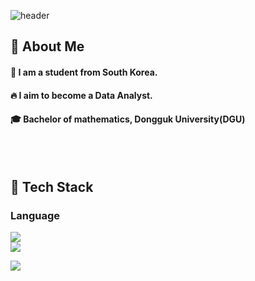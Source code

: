 <div>

  <!--Header-->
  ![header](https://capsule-render.vercel.app/api?type=Venom&height=300&section=header&text=Nice%20to%20meet%20you%20%F0%9F%A4%97)
</div>

<div>
  <!--Body-->
  
  ## 👀 About Me
  #### :raising_hand: I am a student from South Korea.<br/>
  #### :fire: I aim to become a Data Analyst.<br/>
  #### :mortar_board: Bachelor of mathematics, Dongguk University(DGU)
  <br/>
  <br/>

  ## 🧱 Tech Stack
  ### Language
  <!--Python-->
  <img src="https://img.shields.io/badge/Python-3776AB?style=flat-square&logo=Python&logoColor=white"/><br/>
  <img src="https://img.shields.io/badge/Python-2322F0.svg?style=for-the-badge&logo=Python&logoColor=white" />
  <!--MySQL-->
  <img src="https://img.shields.io/badge/MySQL-4479A1?style=flat-square&logo=MySQL&logoColor=white"/>

</div>

<!--
**Jeronimo6344/Jeronimo6344** is a ✨ _special_ ✨ repository because its `README.md` (this file) appears on your GitHub profile.

Here are some ideas to get you started:
- Hi there 👋
- 🔭 I’m currently working on ...
- 🌱 I’m currently learning ...
- 👯 I’m looking to collaborate on ...
- 🤔 I’m looking for help with ...
- 💬 Ask me about ...
- 📫 How to reach me: ...
- 😄 Pronouns: ...
- ⚡ Fun fact: ...
-->
